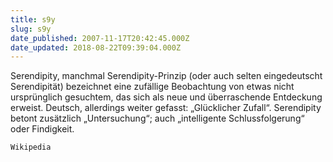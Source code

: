 ```yaml
---
title: s9y
slug: s9y
date_published: 2007-11-17T20:42:45.000Z
date_updated: 2018-08-22T09:39:04.000Z
---
```


Serendipity, manchmal Serendipity-Prinzip (oder auch selten eingedeutscht Serendipität) bezeichnet eine zufällige Beobachtung von etwas nicht ursprünglich gesuchtem, das sich als neue und überraschende Entdeckung erweist. Deutsch, allerdings weiter gefasst: „Glücklicher Zufall“. Serendipity betont zusätzlich „Untersuchung“; auch „intelligente Schlussfolgerung“ oder Findigkeit.

`Wikipedia`
